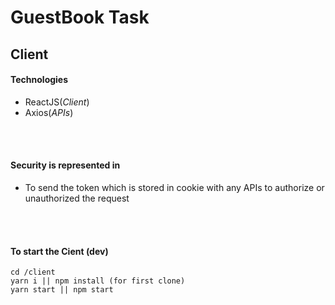 # GuestBook Task

## Client

#### Technologies
- ReactJS(_Client_)
- Axios(_APIs_)
</br>
</br>

#### Security is represented in

- To send the token which is stored in cookie with any APIs to authorize or unauthorized the request 
</br>
</br>

#### To start the Cient (dev)
```
cd /client
yarn i || npm install (for first clone) 
yarn start || npm start

```
</br>
</br>
